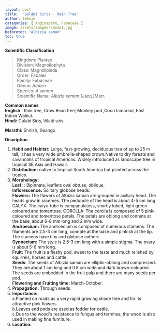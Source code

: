 ```yaml
---
layout: post
title:  "Gulabi Siris - Rain Tree"
author: tehsin
categories: [ Angiosperm, Fabaceae ]
image: assets/images/saman1.jpg
beforetoc: "Albizia saman"
toc: true
---
```


**Scientific Classification**  
>Kingdom:			Plantae  
>Division:			Magnoliophyta  
>Class:				Magnolipsida  
>Order:				Fabales  
>Family:			Fabaceae  
>Genus:				*Albizia*  
>Species:			*A.saman*  
>Scientific Name:	*Albizia saman* (Jacq.)Merr.  

**Common names**  
**English** : Rain tree, Crow Bean tree; Monkey pod ,Coco tamarind, East Indian Walnut.  
**Hindi:** Gulabi Siris, Vilaiti siris.  

**Marathi:** Shirish, Guango.  
  
**Discription**  
1. **Habit and Habitat:** Large, fast-growing, deciduous tree of up to 25 m tall, it has a very wide umbrella-shaped crown.Native to dry forests and savannahs of tropical Americas. Widely introduced as landscape tree in tropical SE Asia and Hawaii.  
2. **Distribution:** native to tropical South America but planted across the tropics.  
3. **Morphology:**  
**Leaf:** : Bipinnate, leaflets oval obtuse, oblique.  
**Inflorescence:** Solitary globose heads.  
**Flowers:** The flowers of Albizia saman are grouped in axillary head. The heads grow in racemes. The peduncle of the head is about 4-5 cm long. CALYX: The calyx-tube is campanulatess, shortly lobed, light green-coloured and tomentose. COROLLA: The corolla is composed of 5 pink-coloured and tomentose petals. The petals are oblong and connate at the base, about 6-8 mm long and 2 mm wide.  
**Androecium:** The androecium is composed of numerous stamens. The filaments are 2.5-3 cm long, connate at the base and pinkish at the tip. The stamens have tiny and globose anthers.  
**Gynoecium:** The style is 2.5-3 cm long with a simple stigma. The ovary is about 5-6 mm long.  
**Fruit:** The fruit is a fleshy pod, sweet to the taste and much relished by squirrels, horses and cattle.  
**Seeds:** The seeds of Albizia saman are elliptic-oblong and compressed. They are about 1 cm long and 0.5 cm wide and dark brown-coloured. The seeds are embedded in the fruit pulp and there are many seeds per pod.  
**Flowering and Fruiting time:** March-October.  
4. **Propagation:** Through seeds.   
5. **Importance:**  
a.Planted on roads as a very rapid growing shade tree and for its attractive pink flowers.  
b.Leaves and pods are used as fodder for cattle.  
c.Due to the wood's resistance to fungus and termites, the wood is also used in making fine furniture.  
6. **Location:**  


